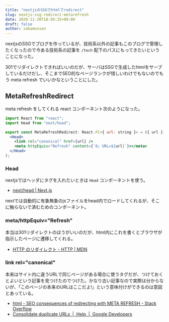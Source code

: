 ```yaml
---
title: "nextjsのSSGでhtmlでredirect"
slug: nextjs-ssg-redirect-metarefresh
date: 2020-11-20T18:50:25+09:00
draft: false
author: sakamossan
---
```


nextjsのSSGでブログを作っているが、技術系以外の記事もこのブログで管理したくなったので今ある技術系の記事を `/tech` 配下のパスにもってきたいということになった。

301でリダイレクトできればいいのだが、サーバはSSGで生成したhtmlをサーブしているだけだし、そこまでSEO的なページランクが惜しいわけでもないのでもう meta refresh でいいかなということにした。

## MetaRefreshRedirect

meta refresh をしてくれる react コンポーネント次のようになった。

```jsx
import React from "react";
import Head from "next/head";

export const MetaRefreshRedirect: React.FC<{ url: string }> = ({ url }) => (
  <Head>
    <link rel="canonical" href={url} />
    <meta httpEquiv="Refresh" content={`0; URL=${url}`}></meta>
  </Head>
);
```

### Head

nextjsではヘッダにタグを入れたいときは `Head` コンポーネントを使う。

- [next/head | Next.js](https://nextjs.org/docs/api-reference/next/head)

nextでは自動的に有象無象のjsファイルをhead内でロードしてくれるが、そこに触らないで済むためのコンポーネント。


### meta/httpEquiv="Refresh"

本当は301リダイレクトのほうがいいのだが、html内にこれを書くとブラウザが指示したページに遷移してくれる。

- [HTTP のリダイレクト - HTTP | MDN](https://developer.mozilla.org/ja/docs/Web/HTTP/Redirections#HTML_redirections)


### link rel="canonical"

本来はサイト内に違うURLで同じページがある場合に使うタグだが、つけておくとよいという記事を見つけたのでつけた。かなり古い記事なので実際は分からないが、「このページの本来のURLはここだよ!」という意味付けができるのは意図とあっている。

- [html - SEO consequences of redirecting with META REFRESH - Stack Overflow](https://stackoverflow.com/questions/5392001/seo-consequences-of-redirecting-with-meta-refresh)
- [Consolidate duplicate URLs  |  Help  |  Google Developers](https://developers.google.com/search/docs/advanced/crawling/consolidate-duplicate-urls?visit_id=637414406394929967-2935426438&rd=2)
